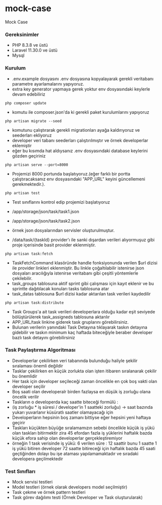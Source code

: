 # mock-case
Mock Case

### Gereksinimler
- PHP 8.3.8 ve üstü
- Laravel 11.30.0 ve üstü
- Mysql

### Kurulum
- .env.example dosyasını .env dosyasına kopyalayarak gerekli veritabanı parametre ayarlamalarını yapıyoruz.
- extra key generator yapmaya gerek yoktur env dosyasındaki keylerle devam edebiliriz
```
php composer update
```
- komutu ile composer.json'da ki gerekli paket kurulumlarını yapıyoruz
```
php artisan migrate --seed
```
- komutunu çalıştırarak gerekli migrationları ayağa kaldırıyoruz ve seederları ekliyoruz
- developer veri tabanı seederları çalıştırılmıştır ve örnek developerlar eklemiştir
- eğer bu kısımda hat aldıysanız .env dosyasındaki database keylerini gözden geçiriniz

```
php artisan serve --port=8000
```
- Projemizi 8000 portunda başlatıyoruz.(eğer farklı bir portta çalıştıracaksanız env dosyasındaki "APP_URL" keyini güncellemeni gerekmektedir.).
```
php artisan test
```
- Test sınıflarını kontrol edip projemizi başlatıyoruz

- /app/storage/json/task/task1.json
- /app/storage/json/task/task2.json
- örnek json dosyalarından servisler oluşturulmuştur.
- /data/task/{taskId} provider'ı ile sanki dışardan verileri alıyormuşuz gibi proje içerisinde basit provider eklenmiştir.
```
php artisan task:fetch
```
- TaskFetchCommand klasöründe handle fonksiyonunda verilen $url dizisi ile provider linkleri eklenmiştir. Bu linkle çoğaltılabilir istenirse json dosyaları aracılığıyla istenirse veritabanı gibi çeşitli yöntemlerle çekilebilir. 
- task_groups tablosuna aktif sprint gibi çalışması için kayıt eklenir ve bu sprintte dağıtılacak konuları tasks tablosuna atar
- task_datas tablosuna $url dizisi kadar aktarılan task verileri kaydedilir
```
php artisan task:distribute
```
- Task Groups'a ait task verileri developerlara olduğu kadar eşit seviyede bölüştürülerek task_assigneds tablosuna aktarılır
- APP_URL/task linkine giderek task gruplarını görebilirsiniz.
- Bulunan verilerin yanındaki Task Detayına tıklayarak taskın detayına gidebilir ve taskın minimum kaç haftada biteceğiyle beraber developer bazlı task detayını görebilirsiniz
### Task Paylaştırma Algoritması
- Developerlar çekilirken veri tabanında bulunduğu haliyle şekilir sıralaması önemli değildir
- Tasklar çekilirken en küçük zorlukta olan işten itibaren sıralanarak çekilir bu önemlidir
- Her task için developer seçileceği zaman öncelikle en çok boş vakti olan developer seçilir
- Boş saati olan developeralr birden fazlaysa en düşük iş zorluğu olana öncelik verilir
- Taskların o developerda kaç saatte biteceği formülü : 
- (iş zorluğu * iş süresi / developer'in 1 saatteki zorluğu) -> saat bazında yukarı yuvarlanır küsüratlı saatler olamayacağı için
- Developerların hepsinin boş zamanı bittiyse eğer hepsini yeni haftaya geçirir
- Taskları küçükten büyüğe sıralamamızın sebebi öncelikle küçük iş yükü olan taskları bitirmektir zira 45 efordan fazla iş yüklerini haftalık bazda küçük efora sahip olan developerlar gerçekleştiremiyor
- örneğin 1 task verisinde iş yükü: 6 verilen süre : 12 saattir bunu 1 saatte 1 iş yükü bitiren developer 72 saatte bitireceği için haftalık bazda 45 saati geçtiğinden dolayı bu işe ataması yapılamamaktadır ve sıradaki developera geçilmektedir

### Test Sınıfları
- Mock servisi testleri
- Model testleri (örnek olarak developers model seçilmiştir)
- Task çekme ve örnek pattern testleri
- Task görev dağılımı testi (Örnek Developer ve Task oluşturularak)

